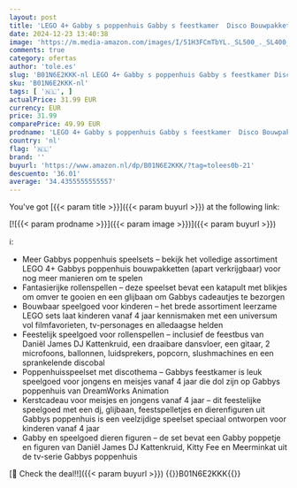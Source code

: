 ```yaml
---
layout: post
title: 'LEGO 4+ Gabby s poppenhuis Gabby s feestkamer  Disco Bouwpakket voor Kinderen met Glijbaan en Speelgoed Dieren Figuren  Rollenspel Kerstcadeau voor Meisjes en Jongens vanaf 4 jaar 10797'
date: 2024-12-23 13:40:38
image: 'https://m.media-amazon.com/images/I/51H3FCmTbYL._SL500_._SL400_.jpg'
comments: true
category: ofertas
author: 'tole.es'
slug: 'B01N6E2KKK-nl LEGO 4+ Gabby s poppenhuis Gabby s feestkamer Disco...'
sku: 'B01N6E2KKK-nl'
tags: [ '🇳🇱', ]
actualPrice: 31.99 EUR
currency: EUR
price: 31.99
comparePrice: 49.99 EUR
prodname: 'LEGO 4+ Gabby s poppenhuis Gabby s feestkamer  Disco Bouwpakket voor Kinderen met Glijbaan en Speelgoed Dieren Figuren  Rollenspel Kerstcadeau voor Meisjes en Jongens vanaf 4 jaar 10797'
country: 'nl'
flag: '🇳🇱'
brand: ''
buyurl: 'https://www.amazon.nl/dp/B01N6E2KKK/?tag=tolees0b-21'
descuento: '36.01'
average: '34.4355555555557'
---
```


You've got [{{< param title >}}]({{< param buyurl >}}) at the following link:

[![{{< param prodname >}}]({{< param image >}})]({{< param buyurl >}})

ℹ️:

- Meer Gabbys poppenhuis speelsets – bekijk het volledige assortiment LEGO 4+ Gabbys poppenhuis bouwpakketten (apart verkrijgbaar) voor nog meer manieren om te spelen
- Fantasierijke rollenspellen – deze speelset bevat een katapult met blikjes om omver te gooien en een glijbaan om Gabbys cadeautjes te bezorgen
- Bouwbaar speelgoed voor kinderen – het brede assortiment leerzame LEGO sets laat kinderen vanaf 4 jaar kennismaken met een universum vol filmfavorieten, tv-personages en alledaagse helden
- Feestelijk speelgoed voor rollenspellen – inclusief de feestbus van Daniël James DJ Kattenkruid, een draaibare dansvloer, een gitaar, 2 microfoons, ballonnen, luidsprekers, popcorn, slushmachines en een sprankelende discobal
- Poppenhuisspeelset met discothema – Gabbys feestkamer is leuk speelgoed voor jongens en meisjes vanaf 4 jaar die dol zijn op Gabbys poppenhuis van DreamWorks Animation
- Kerstcadeau voor meisjes en jongens vanaf 4 jaar – dit feestelijke speelgoed met een dj, glijbaan, feestspelletjes en dierenfiguren uit Gabbys poppenhuis is een veelzijdige speelset speciaal ontworpen voor kinderen vanaf 4 jaar
- Gabby en speelgoed dieren figuren – de set bevat een Gabby poppetje en figuren van Daniël James DJ Kattenkruid, Kitty Fee en Meerminkat uit de tv-serie Gabbys poppenhuis

[🛒 Check the deal!!]({{< param buyurl >}})
{{<world>}}B01N6E2KKK{{</world>}}
